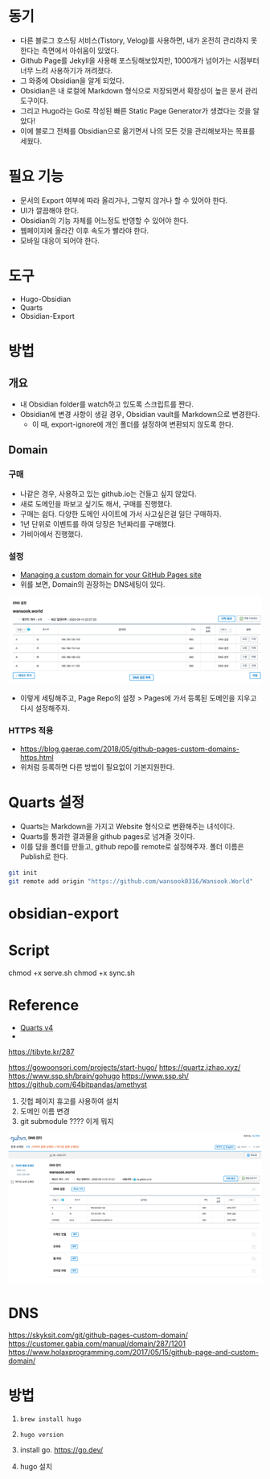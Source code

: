 # 동기

* 다른 블로그 호스팅 서비스(Tistory, Velog)를 사용하면, 내가 온전히 관리하지 못한다는 측면에서 아쉬움이 있었다.
* Github Page를 Jekyll을 사용해 포스팅해보았지만, 1000개가 넘어가는 시점부터 너무 느려 사용하기가 꺼려졌다.
* 그 와중에 Obsidian을 알게 되었다.
* Obsidian은 내 로컬에 Markdown 형식으로 저장되면서 확장성이 높은 문서 관리 도구이다.
* 그리고 Hugo라는 Go로 작성된 빠른 Static Page Generator가 생겼다는 것을 알았다!
* 이에 블로그 전체를 Obsidian으로 옮기면서 나의 모든 것을 관리해보자는 목표를 세웠다.

# 필요 기능

* 문서의 Export 여부에 따라 올리거나, 그렇지 않거나 할 수 있어야 한다.
* UI가 깔끔해야 한다.
* Obsidian의 기능 자체를 어느정도 반영할 수 있어야 한다.
* 웹페이지에 올라간 이후 속도가 빨라야 한다.
* 모바일 대응이 되어야 한다.

# 도구

* Hugo-Obsidian
* Quarts
* Obsidian-Export

# 방법

## 개요

* 내 Obsidian folder를 watch하고 있도록 스크립트를 짠다.
* Obsidian에 변경 사항이 생길 경우, Obsidian vault를 Markdown으로 변경한다.
  * 이 때, export-ignore에 개인 폴더를 설정하여 변환되지 않도록 한다.

## Domain

### 구매

* 나같은 경우, 사용하고 있는 github.io는 건들고 싶지 않았다.
* 새로 도메인을 파보고 싶기도 해서, 구매를 진행했다.
* 구매는 쉽다. 다양한 도메인 사이트에 가서 사고싶은걸 일단 구매하자.
* 1년 단위로 이벤트를 하여 당장은 1년짜리를 구매했다.
* 가비아에서 진행했다.

### 설정

* [Managing a custom domain for your GitHub Pages site](https://docs.github.com/en/pages/configuring-a-custom-domain-for-your-github-pages-site/managing-a-custom-domain-for-your-github-pages-site)
* 위를 보면, Domain의 권장하는 DNS세팅이 있다.

![Screen Shot 2023-09-14 at 10.27.55 PM.png](Assets/Screen%20Shot%202023-09-14%20at%2010.27.55%20PM.png)

* 이렇게 세팅해주고, Page Repo의 설정 > Pages에 가서 등록된 도메인을 지우고 다시 설정해주자.

### HTTPS 적용

* https://blog.gaerae.com/2018/05/github-pages-custom-domains-https.html
* 위처럼 등록하면 다른 방법이 필요없이 기본지원한다.

# Quarts 설정

* Quarts는 Markdown을 가지고 Website 형식으로 변환해주는 녀석이다.
* Quarts를 통과한 결과물을 github pages로 넘겨줄 것이다.
* 이를 담을 폴더를 만들고, github repo를 remote로 설정해주자. 폴더 이름은 Publish로 한다.

````bash
git init
git remote add origin "https://github.com/wansook0316/Wansook.World" 
````

# obsidian-export

# Script

chmod +x serve.sh
chmod +x sync.sh

# Reference

* [Quarts v4](https://github.com/jackyzha0/quartz)
* 

https://tibyte.kr/287

https://gowoonsori.com/projects/start-hugo/
https://quartz.jzhao.xyz/
https://www.ssp.sh/brain/gohugo
https://www.ssp.sh/
https://github.com/64bitpandas/amethyst

1. 깃헙 페이지 휴고를 사용하여 설치
1. 도메인 이름 변경
1. git submodule ???? 이게 뭐지

![Screen Shot 2023-09-14 at 9.33.41 PM.png](../../Assets/Screen%20Shot%202023-09-14%20at%209.33.41%20PM.png)

# DNS

https://skyksit.com/git/github-pages-custom-domain/
https://customer.gabia.com/manual/domain/287/1201
https://www.holaxprogramming.com/2017/05/15/github-page-and-custom-domain/

# 방법

1. `brew install hugo`

1. `hugo version`

1. install go. https://go.dev/

1. hugo 설치

